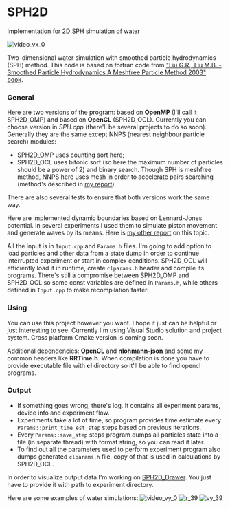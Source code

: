 # SPH2D
Implementation for 2D SPH simulation of water

![video_vx_0](https://user-images.githubusercontent.com/60754292/225715442-05b63d00-a091-4c36-adef-35da8d234468.gif)

Two-dimensional water simulation with smoothed particle hydrodynamics (SPH) method. This code is based on fortran code from ["Liu G.R., Liu M.B. - Smoothed Particle Hydrodynamics A Meshfree Particle Method 2003" book](https://www.worldscientific.com/worldscibooks/10.1142/5340).

### General
Here are two versions of the program: based on **OpenMP** (I'll call it SPH2D_OMP) and based on **OpenCL** (SPH2D_OCL). Currently you can choose version in *SPH.cpp* (there'll be several projects to do so soon).
Generally they are the same except NNPS (nearest neighbour particle search) modules:
- SPH2D_OMP uses counting sort here;
- SPH2D_OCL uses bitonic sort (so here the maximum number of particles should be a power of 2) and binary search.
Though SPH is meshfree method, NNPS here uses mesh in order to accelerate pairs searching (method's described in [my report](https://github.com/RackotRR/SPH2D/files/10994545/_._2021_._._._.pdf)).

There are also several tests to ensure that both versions work the same way.

Here are implemented dynamic boundaries based on Lennard-Jones potential. In several experiments I used them to simulate piston movement and generate waves by its means. Here is [my other report](https://github.com/RackotRR/SPH2D/files/10994558/_._2022_._._._._._._.pdf) on this topic.

All the input is in `Input.cpp` and `Params.h` files. I'm going to add option to load particles and other data from a state dump in order to continue interrupted experiment or start in complex conditions. SPH2D_OCL will efficiently load it in runtime, create `clparams.h` header and compile its programs. There's still a compromise between SPH2D_OMP and SPH2D_OCL so some const variables are defined in `Params.h`, while others defined in `Input.cpp` to make recompilation faster.

### Using
You can use this project however you want. I hope it just can be helpful or just interesting to see.
Currently I'm using Visual Studio solution and project system. Cross platform Cmake version is coming soon.

Additional dependencies: **OpenCL** and **nlohmann-json** and some my common headers like **RRTime.h**.
When compilation is done you have to provide executable file with **cl** directory so it'll be able to find opencl programs.

### Output
- If something goes wrong, there's log. It contains all experiment params, device info and experiment flow.
- Experiments take a lot of time, so program provides time estimate every `Params::print_time_est_step` steps based on previous iterations.
- Every `Params::save_step` steps program dumps all particles state into a file (in separate thread) with format string, so you can read it later.
- To find out all the parameters used to perform experiment program also dumps generated `clparams.h` file, copy of that is used in calculations by SPH2D_OCL.

In order to visualize output data I'm working on [SPH2D_Drawer](https://github.com/RackotRR/SPH2D_Drawer). You just have to provide it with path to experiment directory.

Here are some examples of water simulations:
![video_vy_0](https://user-images.githubusercontent.com/60754292/225718496-eba40340-dff1-415e-94d0-2c0ef6b56693.gif)
![r_39](https://user-images.githubusercontent.com/60754292/225718440-62defc68-e626-4ef6-8eb2-ceebafcd79b2.png)
![vy_39](https://user-images.githubusercontent.com/60754292/225718463-5491cd74-7171-4de0-bb5f-23520666eebb.png)
